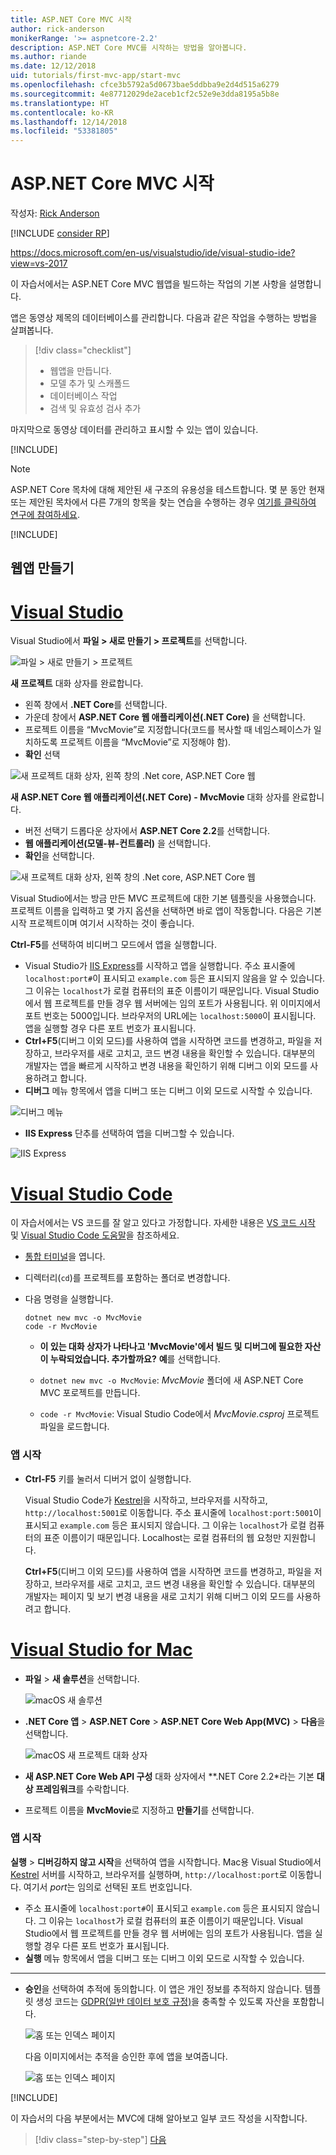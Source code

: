 ```yaml
---
title: ASP.NET Core MVC 시작
author: rick-anderson
monikerRange: '>= aspnetcore-2.2'
description: ASP.NET Core MVC를 시작하는 방법을 알아봅니다.
ms.author: riande
ms.date: 12/12/2018
uid: tutorials/first-mvc-app/start-mvc
ms.openlocfilehash: cfce3b5792a5d0673bae5ddbba9e2d4d515a6279
ms.sourcegitcommit: 4e87712029de2aceb1cf2c52e9e3dda8195a5b8e
ms.translationtype: HT
ms.contentlocale: ko-KR
ms.lasthandoff: 12/14/2018
ms.locfileid: "53381805"
---
```

# <a name="get-started-with-aspnet-core-mvc"></a>ASP.NET Core MVC 시작

작성자: [Rick Anderson](https://twitter.com/RickAndMSFT)

[!INCLUDE [consider RP](~/includes/razor.md)]

https://docs.microsoft.com/en-us/visualstudio/ide/visual-studio-ide?view=vs-2017

이 자습서에서는 ASP.NET Core MVC 웹앱을 빌드하는 작업의 기본 사항을 설명합니다.

앱은 동영상 제목의 데이터베이스를 관리합니다. 다음과 같은 작업을 수행하는 방법을 살펴봅니다.

> [!div class="checklist"]
> * 웹앱을 만듭니다.
> * 모델 추가 및 스캐폴드
> * 데이터베이스 작업
> * 검색 및 유효성 검사 추가

마지막으로 동영상 데이터를 관리하고 표시할 수 있는 앱이 있습니다.

[!INCLUDE[](~/includes/mvc-intro/download.md)]

> [!NOTE]
> ASP.NET Core 목차에 대해 제안된 새 구조의 유용성을 테스트합니다.  몇 분 동안 현재 또는 제안된 목차에서 다른 7개의 항목을 찾는 연습을 수행하는 경우 [여기를 클릭하여 연구에 참여하세요](https://dpk4xbh5.optimalworkshop.com/treejack/aa11wn82).

[!INCLUDE[](~/includes/net-core-prereqs-all-2.2.md)]

## <a name="create-a-web-app"></a>웹앱 만들기

<!-- VS -------------------------->
# <a name="visual-studiotabvisual-studio"></a>[Visual Studio](#tab/visual-studio)

Visual Studio에서 **파일 > 새로 만들기 > 프로젝트**를 선택합니다.

![파일 > 새로 만들기 > 프로젝트](start-mvc/_static/alt_new_project.png)

**새 프로젝트** 대화 상자를 완료합니다.

* 왼쪽 창에서 **.NET Core**를 선택합니다.
* 가운데 창에서 **ASP.NET Core 웹 애플리케이션(.NET Core)** 을 선택합니다.
* 프로젝트 이름을 “MvcMovie”로 지정합니다(코드를 복사할 때 네임스페이스가 일치하도록 프로젝트 이름을 “MvcMovie”로 지정해야 함).
* **확인** 선택

![새 프로젝트 대화 상자, 왼쪽 창의 .Net core, ASP.NET Core 웹 ](start-mvc/_static/new_project2-21.png)

**새 ASP.NET Core 웹 애플리케이션(.NET Core) - MvcMovie** 대화 상자를 완료합니다.

* 버전 선택기 드롭다운 상자에서 **ASP.NET Core 2.2**를 선택합니다.
* **웹 애플리케이션(모델-뷰-컨트롤러)** 을 선택합니다.
* **확인**을 선택합니다.

![새 프로젝트 대화 상자, 왼쪽 창의 .Net core, ASP.NET Core 웹 ](start-mvc/_static/new_project22-21.png)

Visual Studio에서는 방금 만든 MVC 프로젝트에 대한 기본 템플릿을 사용했습니다. 프로젝트 이름을 입력하고 몇 가지 옵션을 선택하면 바로 앱이 작동합니다. 다음은 기본 시작 프로젝트이며 여기서 시작하는 것이 좋습니다.

**Ctrl-F5**를 선택하여 비디버그 모드에서 앱을 실행합니다.

* Visual Studio가 [IIS Express](/iis/extensions/introduction-to-iis-express/iis-express-overview)를 시작하고 앱을 실행합니다. 주소 표시줄에 `localhost:port#`이 표시되고 `example.com` 등은 표시되지 않음을 알 수 있습니다. 그 이유는 `localhost`가 로컬 컴퓨터의 표준 이름이기 때문입니다. Visual Studio에서 웹 프로젝트를 만들 경우 웹 서버에는 임의 포트가 사용됩니다. 위 이미지에서 포트 번호는 5000입니다. 브라우저의 URL에는 `localhost:5000`이 표시됩니다. 앱을 실행할 경우 다른 포트 번호가 표시됩니다.
* **Ctrl+F5**(디버그 이외 모드)를 사용하여 앱을 시작하면 코드를 변경하고, 파일을 저장하고, 브라우저를 새로 고치고, 코드 변경 내용을 확인할 수 있습니다. 대부분의 개발자는 앱을 빠르게 시작하고 변경 내용을 확인하기 위해 디버그 이외 모드를 사용하려고 합니다.
* **디버그** 메뉴 항목에서 앱을 디버그 또는 디버그 이외 모드로 시작할 수 있습니다.

![디버그 메뉴](start-mvc/_static/debug_menu.png)

* **IIS Express** 단추를 선택하여 앱을 디버그할 수 있습니다.

![IIS Express](start-mvc/_static/iis_express.png)

<!-- Code -------------------------->
# <a name="visual-studio-codetabvisual-studio-code"></a>[Visual Studio Code](#tab/visual-studio-code)

이 자습서에서는 VS 코드를 잘 알고 있다고 가정합니다. 자세한 내용은 [VS 코드 시작](https://code.visualstudio.com/docs) 및 [Visual Studio Code 도움말](#visual-studio-code-help)을 참조하세요.

* [통합 터미널](https://code.visualstudio.com/docs/editor/integrated-terminal)을 엽니다.
* 디렉터리(`cd`)를 프로젝트를 포함하는 폴더로 변경합니다.
* 다음 명령을 실행합니다.

   ```console
   dotnet new mvc -o MvcMovie
   code -r MvcMovie
   ```

  * **이 있는 대화 상자가 나타나고 'MvcMovie'에서 빌드 및 디버그에 필요한 자산이 누락되었습니다. 추가할까요?**  **예**를 선택합니다.

  * `dotnet new mvc -o MvcMovie`: *MvcMovie* 폴더에 새 ASP.NET Core MVC 포로젝트를 만듭니다.
  * `code -r MvcMovie`: Visual Studio Code에서 *MvcMovie.csproj* 프로젝트 파일을 로드합니다.

### <a name="launch-the-app"></a>앱 시작

* **Ctrl-F5** 키를 눌러서 디버거 없이 실행합니다.

  Visual Studio Code가 [Kestrel](xref:fundamentals/servers/kestrel)을 시작하고, 브라우저를 시작하고, `http://localhost:5001`로 이동합니다. 주소 표시줄에 `localhost:port:5001`이 표시되고 `example.com` 등은 표시되지 않습니다. 그 이유는 `localhost`가 로컬 컴퓨터의 표준 이름이기 때문입니다. Localhost는 로컬 컴퓨터의 웹 요청만 지원합니다.

  **Ctrl+F5**(디버그 이외 모드)를 사용하여 앱을 시작하면 코드를 변경하고, 파일을 저장하고, 브라우저를 새로 고치고, 코드 변경 내용을 확인할 수 있습니다. 대부분의 개발자는 페이지 및 보기 변경 내용을 새로 고치기 위해 디버그 이외 모드를 사용하려고 합니다.

<!-- Mac -------------------------->
# <a name="visual-studio-for-mactabvisual-studio-mac"></a>[Visual Studio for Mac](#tab/visual-studio-mac)

* **파일** > **새 솔루션**을 선택합니다.

  ![macOS 새 솔루션](~/tutorials/first-web-api-mac/_static/sln.png)

* **.NET Core 앱** > **ASP.NET Core** > **ASP.NET Core Web App(MVC)** > **다음**을 선택합니다.

  ![macOS 새 프로젝트 대화 상자](~/tutorials/first-mvc-app-mac/start-mvc/1.png)

* **새 ASP.NET Core Web API 구성** 대화 상자에서 **.NET Core 2.2*라는 기본 **대상 프레임워크**를 수락합니다.

* 프로젝트 이름을 **MvcMovie**로 지정하고 **만들기**를 선택합니다.

### <a name="launch-the-app"></a>앱 시작

**실행** > **디버깅하지 않고 시작**을 선택하여 앱을 시작합니다. Mac용 Visual Studio에서 [Kestrel](xref:fundamentals/servers/index#kestrel) 서버를 시작하고, 브라우저를 실행하며, `http://localhost:port`로 이동합니다. 여기서 *port*는 임의로 선택된 포트 번호입니다.

* 주소 표시줄에 `localhost:port#`이 표시되고 `example.com` 등은 표시되지 않습니다. 그 이유는 `localhost`가 로컬 컴퓨터의 표준 이름이기 때문입니다. Visual Studio에서 웹 프로젝트를 만들 경우 웹 서버에는 임의 포트가 사용됩니다. 앱을 실행할 경우 다른 포트 번호가 표시됩니다.
* **실행** 메뉴 항목에서 앱을 디버그 또는 디버그 이외 모드로 시작할 수 있습니다.

---  
<!-- End of VS tabs -->

* **승인**을 선택하여 추적에 동의합니다. 이 앱은 개인 정보를 추적하지 않습니다. 템플릿 생성 코드는 [GDPR(일반 데이터 보호 규정)](xref:security/gdpr)을 충족할 수 있도록 자산을 포함합니다.

  ![홈 또는 인덱스 페이지](start-mvc/_static/privacy.png)

  다음 이미지에서는 추적을 승인한 후에 앱을 보여줍니다.

  ![홈 또는 인덱스 페이지](start-mvc/_static/home2.2.png)

[!INCLUDE[](~/includes/vs-vsc-vsmac-help.md)]

이 자습서의 다음 부분에서는 MVC에 대해 알아보고 일부 코드 작성을 시작합니다.

> [!div class="step-by-step"]
> [다음](adding-controller.md)  
